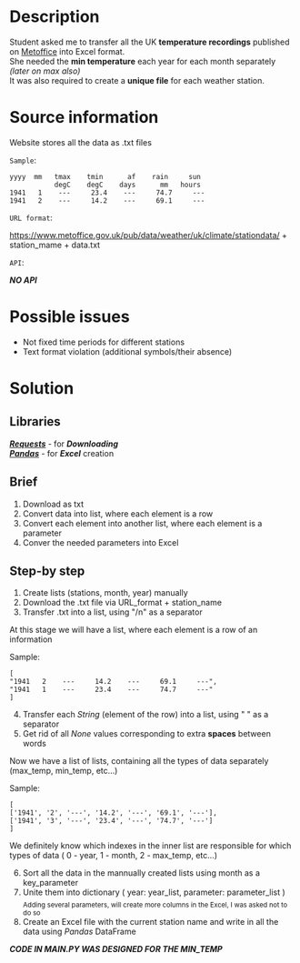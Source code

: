 # Description

Student asked me to transfer all the UK **temperature recordings** published on [Metoffice](metoffice.gov.uk) into Excel format.   
She needed the **min temperature** each year for each month separately *(later on max also)*  
It was also required to create a **unique file** for each weather station.  

# Source information

Website stores all the data as .txt files

`Sample`: 

```
yyyy  mm   tmax    tmin      af    rain     sun
           degC    degC    days      mm   hours
1941   1    ---     23.4    ---     74.7     ---
1941   2    ---     14.2    ---     69.1     ---
```

`URL format`:

https://www.metoffice.gov.uk/pub/data/weather/uk/climate/stationdata/ + station_mame + data.txt

`API`:

***NO API*** 

# Possible issues

- Not fixed time periods for different stations
- Text format violation (additional symbols/their absence)

# Solution

## Libraries

[***Requests***](https://requests.readthedocs.io/en/latest/) - for ***Downloading***  
[***Pandas***](https://pandas.pydata.org/docs/) - for ***Excel*** creation

## Brief

1. Download as txt
2. Convert data into list, where each element is a row
3. Convert each element into another list, where each element is a parameter
4. Conver the needed parameters into Excel

## Step-by step

1. Create lists (stations, month, year) manually
2. Download the .txt file via URL_format + station_name
3. Transfer .txt into a list, using "/n" as a separator

At this stage we will have a list, where each element is a row of an information  

Sample:  

```
[
"1941   2    ---     14.2    ---     69.1     ---", 
"1941   1    ---     23.4    ---     74.7     ---"
]
```

4. Transfer each *String* (element of the row) into a list, using " " as a separator
5. Get rid of all *None* values corresponding to extra **spaces** between words

Now we have a list of lists, containing all the types of data separately (max_temp, min_temp, etc...)

Sample:

```
[
['1941', '2', '---', '14.2', '---', '69.1', '---'], 
['1941', '3', '---', '23.4', '---', '74.7', '---']
]
```

We definitely know which indexes in the inner list are responsible for which types of data ( 0 - year, 1 - month, 2 - max_temp, etc...)

6. Sort all the data in the mannually created lists using month as a key_parameter
7. Unite them into dictionary ( year: year_list, parameter: parameter_list ) <sub>Adding several parameters, will create more columns in the Excel, I was asked not to do so</sub>
8. Create an Excel file with the current station name and write in all the data using *Pandas* DataFrame


***CODE IN MAIN.PY WAS DESIGNED FOR THE MIN_TEMP***
